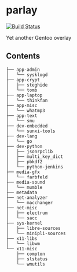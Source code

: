 parlay
======

[![Build Status](https://travis-ci.org/parazyd/parlay.svg?branch=master)](https://travis-ci.org/parazyd/parlay)

Yet another Gentoo overlay

## Contents

```
├── app-admin
│   └── sysklogd
├── app-crypt
│   ├── steghide
│   └── tomb
├── app-laptop
│   └── thinkfan
├── app-misc
│   └── whatmp3
├── app-text
│   └── smu
├── dev-embedded
│   └── sunxi-tools
├── dev-lang
│   └── go
├── dev-python
│   ├── jsonrpclib
│   ├── multi_key_dict
│   ├── pbkdf2
│   └── python-jenkins
├── media-gfx
│   └── farbfeld
├── media-sound
│   └── mumble
├── metadata
├── net-analyzer
│   └── macchanger
├── net-misc
│   ├── electrum
│   └── sacc
├── sys-kernel
│   ├── libre-sources
│   └── minipli-sources
├── x11-libs
│   └── libwm
└── x11-misc
    ├── compton
    ├── slstatus
    └── wmutils
```
